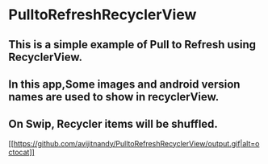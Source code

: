 # PulltoRefreshRecyclerView

## This is a simple example of Pull to Refresh using RecyclerView.

## In this app,Some images and android version names are used to show in recyclerView.

## On Swip, Recycler items will be shuffled.


[[https://github.com/avijitnandy/PulltoRefreshRecyclerView/output.gif|alt=octocat]]
 
